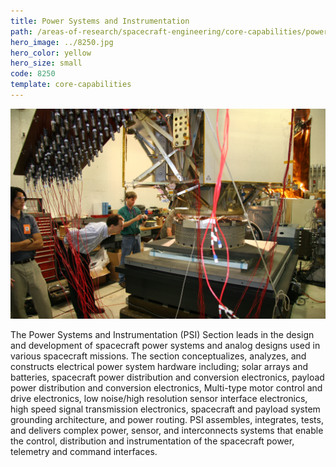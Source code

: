 ```yaml
---
title: Power Systems and Instrumentation
path: /areas-of-research/spacecraft-engineering/core-capabilities/power-systems-instrumentation
hero_image: ../8250.jpg
hero_color: yellow
hero_size: small
code: 8250
template: core-capabilities
---
```

![Power Systems and Instrumentation Team](8244.jpg)

The Power Systems and Instrumentation (PSI) Section leads in the design and development of spacecraft power systems and analog designs used in various spacecraft missions. The section conceptualizes, analyzes, and constructs electrical power system hardware including; solar arrays and batteries, spacecraft power distribution and conversion electronics, payload power distribution and conversion electronics, Multi-type motor control and drive electronics, low noise/high resolution sensor interface electronics, high speed signal transmission electronics, spacecraft and payload system grounding architecture, and power routing. PSI assembles, integrates, tests, and delivers complex power, sensor, and interconnects systems that enable the control, distribution and instrumentation of the spacecraft power, telemetry and command interfaces.